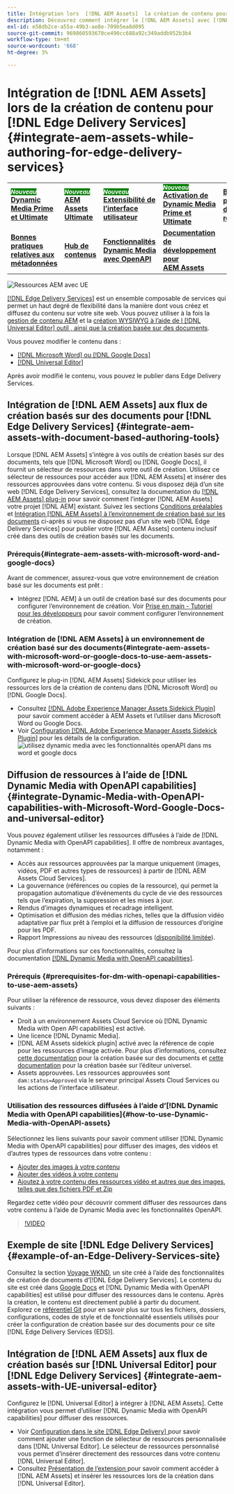 ```yaml
---
title: Intégration lors  [!DNL AEM Assets]  la création de contenu pour  [!DNL Edge Delivery Services]
description: Découvrez comment intégrer le [!DNL AEM Assets] avec [!DNL Edge Delivery Services]. This integration enables you to integrate [!DNL AEM Assets]  [!DNL Microsoft Word]  et [!DNL Google Docs], integrate [!DNL AEM Assets] avec [!DNL Universal Editor], integrate [!DNL Dynamic Media with OpenAPI capabilities] avec [!DNL Universal Editor] et l’intégrer [!DNL Dynamic Media with OpenAPI capabilities] avec [!DNL Microsoft Word] et [!DNL Google Docs].
exl-id: e58db2ce-a55a-49b3-ae8e-709b5ea8d095
source-git-commit: 969860593670ce490cc688a92c349addb952b3b4
workflow-type: tm+mt
source-wordcount: '668'
ht-degree: 3%

---
```


# Intégration de [!DNL AEM Assets] lors de la création de contenu pour [!DNL Edge Delivery Services] {#integrate-aem-assets-while-authoring-for-edge-delivery-services}

<table>
    <tr>
        <td>
            <sup style= "background-color:#008000; color:#FFFFFF; font-weight:bold"><i>Nouveau</i></sup> <a href="/help/assets/dynamic-media/dm-prime-ultimate.md"><b>Dynamic Media Prime et Ultimate</b></a>
        </td>
        <td>
            <sup style= "background-color:#008000; color:#FFFFFF; font-weight:bold"><i>Nouveau</i></sup> <a href="/help/assets/assets-ultimate-overview.md"><b>AEM Assets Ultimate</b></a>
        </td>
        <td>
            <sup style= "background-color:#008000; color:#FFFFFF; font-weight:bold"><i>Nouveau</i></sup> <a href="/help/assets/aem-assets-view-ui-extensibility.md"><b>Extensibilité de l’interface utilisateur</b></a>
        </td>
          <td>
            <sup style= "background-color:#008000; color:#FFFFFF; font-weight:bold"><i>Nouveau</i></sup> <a href="/help/assets/dynamic-media/enable-dynamic-media-prime-and-ultimate.md"><b>Activation de Dynamic Media Prime et Ultimate</b></a>
        </td>
         <td>
            <a href="/help/assets/search-best-practices.md"><b>Bonnes pratiques de recherche</b></a>
        </td>
    </tr>
    <tr>
        <td>
            <a href="/help/assets/metadata-best-practices.md"><b>Bonnes pratiques relatives aux métadonnées</b></a>
        </td>
        <td>
            <a href="/help/assets/product-overview.md"><b>Hub de contenus</b></a>
        </td>
        <td>
            <a href="/help/assets/dynamic-media-open-apis-overview.md"><b>Fonctionnalités Dynamic Media avec OpenAPI</b></a>
        </td>
        <td>
            <a href="https://developer.adobe.com/experience-cloud/experience-manager-apis/"><b>Documentation de développement pour AEM Assets</b></a>
        </td>
    </tr>
</table>

![Ressources AEM avec UE](/help/assets/assets/EDS2.png)

[[!DNL Edge Delivery Services]](https://experienceleague.adobe.com/fr/docs/experience-manager-cloud-service/content/edge-delivery/overview) est un ensemble composable de services qui permet un haut degré de flexibilité dans la manière dont vous créez et diffusez du contenu sur votre site web. Vous pouvez utiliser à la fois la [gestion de contenu AEM](/help/sites-cloud/authoring/author-publish.md) et la [création WYSIWYG à l’aide de l [!DNL Universal Editor] outil , ainsi que la création basée sur des documents](https://experienceleague.adobe.com/fr/docs/experience-manager-cloud-service/content/edge-delivery/wysiwyg-authoring/authoring).

Vous pouvez modifier le contenu dans :

* [[!DNL Microsoft Word] ou  [!DNL Google Docs]](#integrate-aem-assets-with-document-based-authoring-tools)
* [[!DNL Universal Editor]](#integrate-aem-assets-with-UE-universal-editor)

Après avoir modifié le contenu, vous pouvez le publier dans Edge Delivery Services.

## Intégration de [!DNL AEM Assets] aux flux de création basés sur des documents pour [!DNL Edge Delivery Services] {#integrate-aem-assets-with-document-based-authoring-tools}

Lorsque [!DNL AEM Assets] s’intègre à vos outils de création basés sur des documents, tels que [!DNL Microsoft Word] ou [!DNL Google Docs], il fournit un sélecteur de ressources dans votre outil de création. Utilisez ce sélecteur de ressources pour accéder aux [!DNL AEM Assets] et insérer des ressources approuvées dans votre contenu.
Si vous disposez déjà d’un site web [!DNL Edge Delivery Services], consultez la documentation du [[!DNL AEM Assets] plug-in](https://github.com/adobe-rnd/aem-assets-plugin/blob/main/README.md) pour savoir comment l’intégrer [!DNL AEM Assets] votre projet [!DNL AEM] existant.
Suivez les sections [Conditions préalables](#integrate-aem-assets-with-microsoft-word-and-google-docs) et [Intégration [!DNL AEM Assets] à l’environnement de création basé sur les documents](#integrate-aem-assets-with-microsoft-word-or-google-docs-to-use-aem-assets-with-microsoft-word-or-google-docs) ci-après si vous ne disposez pas d’un site web [!DNL Edge Delivery Services] pour publier votre [!DNL AEM Assets] contenu inclusif créé dans des outils de création basés sur les documents.

### Prérequis{#integrate-aem-assets-with-microsoft-word-and-google-docs}

Avant de commencer, assurez-vous que votre environnement de création basé sur les documents est prêt :

* Intégrez [!DNL AEM] à un outil de création basé sur des documents pour configurer l’environnement de création. Voir [Prise en main - Tutoriel pour les développeurs](https://www.aem.live/developer/tutorial) pour savoir comment configurer l’environnement de création.

### Intégration de [!DNL AEM Assets] à un environnement de création basé sur des documents{#integrate-aem-assets-with-microsoft-word-or-google-docs-to-use-aem-assets-with-microsoft-word-or-google-docs}

Configurez le plug-in [!DNL AEM Assets] Sidekick pour utiliser les ressources lors de la création de contenu dans [!DNL Microsoft Word] ou [!DNL Google Docs].

* Consultez [[!DNL Adobe Experience Manager Assets Sidekick Plugin]](https://www.aem.live/docs/aem-assets-sidekick-plugin#using-experience-manager-assets-for-website-authors) pour savoir comment accéder à AEM Assets et l’utiliser dans Microsoft Word ou Google Docs.
* Voir [Configuration [!DNL Adobe Experience Manager Assets Sidekick Plugin]](https://www.aem.live/developer/configuring-aem-assets-sidekick-plugin) pour les détails de la configuration.
  ![utilisez dynamic media avec les fonctionnalités openAPI dans ms word et google docs](/help/assets/assets/my-assets-sidebar.png)

## Diffusion de ressources à l’aide de [!DNL Dynamic Media with OpenAPI capabilities] {#integrate-Dynamic-Media-with-OpenAPI-capabilities-with-Microsoft-Word-Google-Docs-and-universal-editor}

Vous pouvez également utiliser les ressources diffusées à l’aide de [!DNL Dynamic Media with OpenAPI capabilities]. Il offre de nombreux avantages, notamment :

* Accès aux ressources approuvées par la marque uniquement (images, vidéos, PDF et autres types de ressources) à partir de [!DNL AEM Assets Cloud Services].
* La gouvernance (références ou copies de la ressource), qui permet la propagation automatique d’événements du cycle de vie des ressources tels que l’expiration, la suppression et les mises à jour.
* Rendus d’images dynamiques et recadrage intelligent.
* Optimisation et diffusion des médias riches, telles que la diffusion vidéo adaptative par flux prêt à l’emploi et la diffusion de ressources d’origine pour les PDF.
* Rapport Impressions au niveau des ressources ([disponibilité limitée](/help/assets/manage-reports-assets-view.md#dynamic-media-delivery-reports)).

Pour plus d’informations sur ces fonctionnalités, consultez la documentation [[!DNL Dynamic Media with OpenAPI capabilities]](https://experienceleague.adobe.com/en/docs/experience-manager-cloud-service/content/assets/dynamicmedia/dynamic-media-open-apis/dynamic-media-open-apis-overview).

### Prérequis {#prerequisites-for-dm-with-openapi-capabilities-to-use-aem-assets}

Pour utiliser la référence de ressource, vous devez disposer des éléments suivants :

* Droit à un environnement Assets Cloud Service où [!DNL Dynamic Media with Open API capabilities] est activé.
* Une licence [!DNL Dynamic Media].
* [!DNL AEM Assets sidekick plugin] activé avec la référence de copie pour les ressources d’image activée. Pour plus d’informations, consultez [cette documentation](https://www.aem.live/developer/configuring-aem-assets-sidekick-plugin#copymode) pour la création basée sur des documents et [cette documentation](https://developer.adobe.com/uix/docs/extension-manager/extension-developed-by-adobe/configurable-asset-picker/#extension-overview) pour la création basée sur l’éditeur universel.
* Assets approuvées. Les ressources approuvées sont `dam:status=Approved` via le serveur principal Assets Cloud Services ou les actions de l’interface utilisateur.

### Utilisation des ressources diffusées à l’aide d’[!DNL Dynamic Media with OpenAPI capabilities]{#how-to-use-Dynamic-Media-with-OpenAPI-assets}

Sélectionnez les liens suivants pour savoir comment utiliser [!DNL Dynamic Media with OpenAPI capabilities] pour diffuser des images, des vidéos et d’autres types de ressources dans votre contenu :

* [Ajouter des images à votre contenu](https://www.aem.live/docs/aem-assets-sidekick-plugin#using-image-references-when-authoring-content)
* [Ajouter des vidéos à votre contenu](https://www.aem.live/docs/aem-assets-sidekick-plugin#using-video-references-when-authoring-content)
* [Ajoutez à votre contenu des ressources vidéo et autres que des images, telles que des fichiers PDF et Zip](https://www.aem.live/docs/aem-assets-sidekick-plugin#using-asset-references-for-pdf-zip-etc-when-authoring-content)

Regardez cette vidéo pour découvrir comment diffuser des ressources dans votre contenu à l’aide de Dynamic Media avec les fonctionnalités OpenAPI.

>[!VIDEO](https://video.tv.adobe.com/v/3441155)

## Exemple de site [!DNL Edge Delivery Services]{#example-of-an-Edge-Delivery-Services-site}

Consultez la section [Voyage WKND](http://bit.ly/3DExLnf), un site créé à l’aide des fonctionnalités de création de documents d’[!DNL Edge Delivery Services]. Le contenu du site est créé dans [Google Docs](https://drive.google.com/drive/folders/1HCCHRWp4HJIXW_cUv5cRDQ5DzzqiZsXT) et [!DNL Dynamic Media with OpenAPI capabilities] est utilisé pour diffuser des ressources dans le contenu. Après la création, le contenu est directement publié à partir du document. Explorez ce [référentiel Git](https://github.com/hlxsites/franklin-assets-selector/tree/aem-dynamicmedia-demo/blocks) pour en savoir plus sur tous les fichiers, dossiers, configurations, codes de style et de fonctionnalité essentiels utilisés pour créer la configuration de création basée sur des documents pour ce site [!DNL Edge Delivery Services (EDS)].

## Intégration de [!DNL AEM Assets] aux flux de création basés sur [!DNL Universal Editor] pour [!DNL Edge Delivery Services] {#integrate-aem-assets-with-UE-universal-editor}

Configurez le [!DNL Universal Editor] à intégrer à [!DNL AEM Assets]. Cette intégration vous permet d’utiliser [!DNL Dynamic Media with OpenAPI capabilities] pour diffuser des ressources.

* Voir [Configuration dans le site [!DNL Edge Delivery]  ](https://developer.adobe.com/uix/docs/extension-manager/extension-developed-by-adobe/configurable-asset-picker/#configuration-in-edge-delivery-site) pour savoir comment ajouter une fonction de sélecteur de ressources personnalisée dans [!DNL Universal Editor]. Le sélecteur de ressources personnalisé vous permet d’insérer directement des ressources dans votre contenu [!DNL Universal Editor].
* Consultez [ Présentation de l’extension ](https://developer.adobe.com/uix/docs/extension-manager/extension-developed-by-adobe/configurable-asset-picker/#extension-overview) pour savoir comment accéder à [!DNL AEM Assets] et insérer les ressources lors de la création dans [!DNL Universal Editor].
